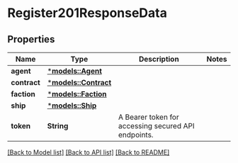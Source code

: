 # Register201ResponseData

## Properties
Name | Type | Description | Notes
------------ | ------------- | ------------- | -------------
**agent** | [***models::Agent**](Agent.md) |  | 
**contract** | [***models::Contract**](Contract.md) |  | 
**faction** | [***models::Faction**](Faction.md) |  | 
**ship** | [***models::Ship**](Ship.md) |  | 
**token** | **String** | A Bearer token for accessing secured API endpoints. | 

[[Back to Model list]](../README.md#documentation-for-models) [[Back to API list]](../README.md#documentation-for-api-endpoints) [[Back to README]](../README.md)


